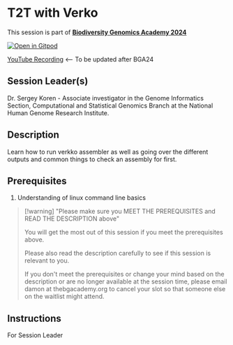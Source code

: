 # T2T with Verko

This session is part of [**Biodiversity Genomics Academy 2024**](https://thebgacademy.org/)

[![Open in Gitpod](https://gitpod.io/button/open-in-gitpod.svg)](https://gitpod.io/#https://github.com/thebgacademy/T2T_with_verko)

[YouTube Recording](https://www.youtube.com/@thebiodiversitygenomicsacademy) <-- To be updated after BGA24

## Session Leader(s)
Dr. Sergey Koren - Associate investigator in the Genome Informatics Section, Computational and Statistical Genomics Branch at the National Human Genome Research Institute.

## Description

Learn how to run verkko assembler as well as going over the different outputs and common things to check an assembly for first.

## Prerequisites

1. Understanding of linux command line basics

>[!warning] "Please make sure you MEET THE PREREQUISITES and READ THE DESCRIPTION above"
>
>    You will get the most out of this session if you meet the prerequisites above.
>
>    Please also read the description carefully to see if this session is relevant to you.
>    
>    If you don't meet the prerequisites or change your mind based on the description or are no longer available at the session time, please email damon at thebgacademy.org to cancel your slot so that someone else on the waitlist might attend.


## Instructions
For Session Leader
